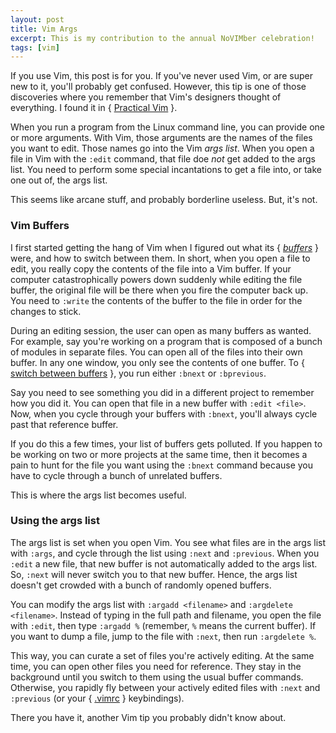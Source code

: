 ```yaml
---
layout: post
title: Vim Args
excerpt: This is my contribution to the annual NoVIMber celebration!
tags: [vim]
---
```


If you use Vim, this post is for you.  If you've never used Vim, or are super new to it, you'll probably get confused.  However, this tip is one of those discoveries where you remember that Vim's designers thought of everything.  I found it in { [Practical Vim](https://pragprog.com/book/dnvim/practical-vim) }.

When you run a program from the Linux command line, you can provide one or more arguments.  With Vim, those arguments are the names of the files you want to edit.  Those names go into the Vim _args list_.  When you open a file in Vim with the `:edit` command, that file doe _not_ get added to the args list.  You need to perform some special incantations to get a file into, or take one out of, the args list.

This seems like arcane stuff, and probably borderline useless.  But, it's not.

### Vim Buffers

I first started getting the hang of Vim when I figured out what its { [_buffers_](https://sanctum.geek.nz/arabesque/buffers-windows-tabs/) } were, and how to switch between them.  In short, when you open a file to edit, you really copy the contents of the file into a Vim buffer.  If your computer catastrophically powers down suddenly while editing the file buffer, the original file will be there when you fire the computer back up.  You need to `:write` the contents of the buffer to the file in order for the changes to stick.

During an editing session, the user can open as many buffers as wanted.  For example, say you're working on a program that is composed of a bunch of modules in separate files.  You can open all of the files into their own buffer.  In any one window, you only see the contents of one buffer.  To { [switch between buffers](http://vimcasts.org/episodes/working-with-buffers/) }, you run either `:bnext` or `:bprevious`.

Say you need to see something you did in a different project to remember how you did it.  You can open that file in a new buffer with `:edit <file>`.  Now, when you cycle through your buffers with `:bnext`, you'll always cycle past that reference buffer.

If you do this a few times, your list of buffers gets polluted.  If you happen to be working on two or more projects at the same time, then it becomes a pain to hunt for the file you want using the `:bnext` command because you have to cycle through a bunch of unrelated buffers.

This is where the args list becomes useful.

### Using the args list

The args list is set when you open Vim.  You see what files are in the args list with `:args`, and cycle through the list using `:next` and `:previous`.  When you `:edit` a new file, that new buffer is not automatically added to the args list.  So, `:next` will never switch you to that new buffer.  Hence, the args list doesn't get crowded with a bunch of randomly opened buffers.

You can modify the args list with `:argadd <filename>` and `:argdelete <filename>`.  Instead of typing in the full path and filename, you open the file with `:edit`, then type `:argadd %` (remember, `%` means the current buffer).  If you want to dump a file, jump to the file with `:next`, then run `:argdelete %`.

This way, you can curate a set of files you're actively editing.  At the same time, you can open other files you need for reference.  They stay in the background until you switch to them using the usual buffer commands.  Otherwise, you rapidly fly between your actively edited files with `:next` and `:previous` (or your { [.vimrc](https://dougblack.io/words/a-good-vimrc.html) } keybindings).

There you have it, another Vim tip you probably didn't know about.
